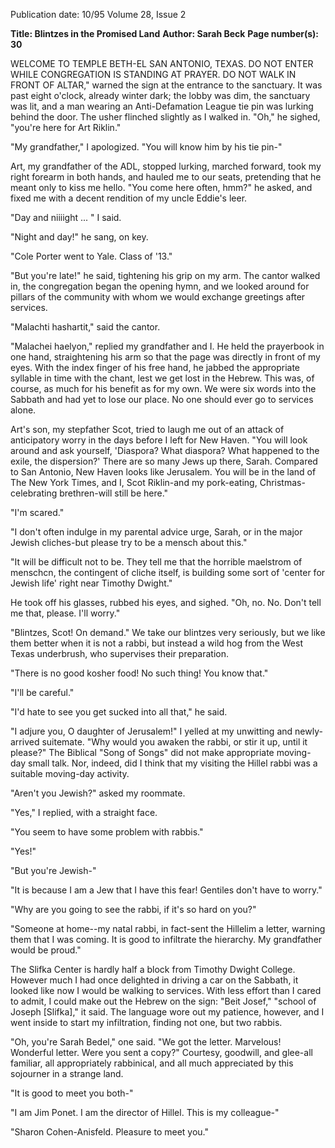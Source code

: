 Publication date: 10/95
Volume 28, Issue 2

**Title: Blintzes in the Promised Land**
**Author: Sarah Beck**
**Page number(s): 30**

WELCOME TO TEMPLE BETH-EL SAN ANTONIO, TEXAS. DO NOT ENTER WHILE CONGREGATION IS STANDING AT PRAYER. DO NOT WALK IN FRONT OF ALTAR," warned the sign at the entrance to the sanctuary. It was past eight o'clock, already winter dark; the lobby was dim, the sanctuary was lit, and a man wearing an Anti-Defamation League tie pin was lurking behind the door. The usher flinched slightly as I walked in. "Oh," he sighed, "you're here for Art Riklin."

"My grandfather," I apologized. "You will know him by his tie pin-"

Art, my grandfather of the ADL, stopped lurking, marched forward, took my right forearm in both hands, and hauled me to our seats, pretending that he meant only to kiss me hello. "You come here often, hmm?" he asked, and fixed me with a decent rendition of my uncle Eddie's leer.

"Day and niiiight ... " I said.

"Night and day!" he sang, on key.

"Cole Porter went to Yale. Class of '13."

"But you're late!" he said, tightening his grip on my arm. The cantor walked in, the congregation began the opening hymn, and we looked around for pillars of the community with whom we would exchange greetings after services.

"Malachti hashartit," said the cantor.

"Malachei haelyon," replied my grandfather and I. He held the prayerbook in one hand, straightening his arm so that the page was directly in front of my eyes. With the index finger of his free hand, he jabbed the appropriate syllable in time with the chant, lest we get lost in the Hebrew. This was, of course, as much for his benefit as for my own. We were six words into the Sabbath and had yet to lose our place. No one should ever go to services alone.


Art's son, my stepfather Scot, tried to laugh me out of an attack of anticipatory worry in the days before I left for New Haven. "You will look around and ask yourself, 'Diaspora? What diaspora? What happened to the exile, the dispersion?' There are so many Jews up there, Sarah. Compared to San Antonio, New Haven looks like Jerusalem. You will be in the land of The New York Times, and I, Scot Riklin-and my pork-eating, Christmas-celebrating brethren-will still be here."

"I'm scared."

"I don't often indulge in my parental advice urge, Sarah, or in the major Jewish cliches-but please try to be a mensch about this."

"It will be difficult not to be. They tell me that the horrible maelstrom of menschcn, the contingent of cliche itself, is building some sort of 'center for Jewish life' right near Timothy Dwight."

He took off his glasses, rubbed his eyes, and sighed. "Oh, no. No. Don't tell me that, please. I'll worry."

"Blintzes, Scot! On demand." We take our blintzes very seriously, but we like them better when it is not a rabbi, but instead a wild hog from the West Texas underbrush, who supervises their preparation.

"There is no good kosher food! No such thing! You know that."

"I'll be careful."

"I'd hate to see you get sucked into all that," he said.


"I adjure you, O daughter of Jerusalem!" I yelled at my unwitting and newly-arrived suitemate. "Why would you awaken the rabbi, or stir it up, until it please?" The Biblical "Song of Songs" did not make appropriate moving-day small talk. Nor, indeed, did I think that my visiting the Hillel rabbi was a suitable moving-day activity.

"Aren't you Jewish?" asked my roommate.

"Yes," I replied, with a straight face.

"You seem to have some problem with rabbis."

"Yes!"

"But you're Jewish-"

"It is because I am a Jew that I have this fear! Gentiles don't have to worry."

"Why are you going to see the rabbi, if it's so hard on you?"

"Someone at home--my natal rabbi, in fact-sent the Hillelim a letter, warning them that I was coming. It is good to infiltrate the hierarchy. My grandfather would be proud."


The Slifka Center is hardly half a block from Timothy Dwight College. However much I had once delighted in driving a car on the Sabbath, it looked like now I would be walking to services. With less effort than I cared to admit, I could make out the Hebrew on the sign: "Beit Josef," "school of Joseph [Slifka]," it said. The language wore out my patience, however, and I went inside to start my infiltration, finding not one, but two rabbis.

"Oh, you're Sarah Bedel," one said. "We got the letter. Marvelous! Wonderful letter. Were you sent a copy?" Courtesy, goodwill, and glee-all familiar, all appropriately rabbinical, and all much appreciated by this sojourner in a strange land.

"It is good to meet you both-"

"I am Jim Ponet. I am the director of Hillel. This is my colleague-"

"Sharon Cohen-Anisfeld. Pleasure to meet you."